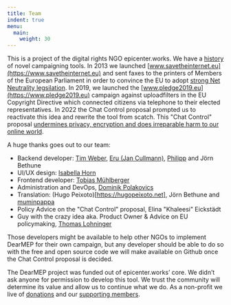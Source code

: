 ```yaml
---
title: Team
indent: true
menu:
  main:
    weight: 30
---
```

This is a project of the digital rights NGO epicenter.works. We have a [history](https://en.epicenter.works/history) of novel campaigning tools. In 2013 we launched [www.savetheinternet.eu](https://www.savetheinternet.eu) and sent faxes to the printers of Members of the European Parliament in order to convince the EU to adopt [strong Net Neutrality legsilation](https://www.wsj.com/articles/eu-takes-strict-stance-on-net-neutrality-1472577087). In 2019, we launched the [www.pledge2019.eu](https://www.pledge2019.eu) campaign against uploadfilters in the EU Copyright Directive which connected citizens via telephone to their elected representatives. In 2022 the Chat Control proposal prompted us to reactivate this idea and rewrite the tool from scatch. This "Chat Control" proposal <a href="https://www.euractiv.com/section/law-enforcement/news/eu-parliament-study-slams-online-child-abuse-material-proposal/">undermines privacy, encryption and does irreparable harm to our online world</a>.

A huge thanks goes out to our team:
- Backend developer: [Tim Weber](https://scy.name/), [Eru (Jan Cullmann)](https://i3o.eu), [Philipp](https://github.com/phaabe) and Jörn Bethune 
- UI/UX design: [Isabella Horn](https://isabellahorn.com/)
- Frontend developer: [Tobias Mühlberger](https://muehlberger.dev)
- Administration and DevOps, [Dominik Polakovics](https://cloonar.com)
- Translation: (Hugo Peixoto)[https://hugopeixoto.net], Jörn Bethune and [muminpappa](https://mastodonsweden.se/@muminpappa)
- Policy Advice on the "Chat Control" proposal, Elina "Khaleesi" Eickstädt
- Guy with the crazy idea aka. Product Owner & Advice on EU policymaking, [Thomas Lohninger](epicenter.works/team)

Those developers might be available to help other NGOs to implement DearMEP for their own campaign, but any developer should be able to do so with the free and open source code we will make available on Github once the Chat Control proposal is decided.

The DearMEP project was funded out of epicenter.works’ core. We didn’t ask anyone for permission to develop this tool. We trust the community will determine its value and allow us to continue what we do. As a non-profit we live of [donations](https://spenden.epicenter.works) and our [supporting members](https://support.epicenter.works).
